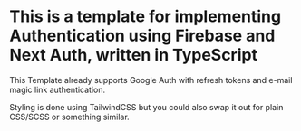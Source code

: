 # This is a template for implementing Authentication using Firebase and Next Auth, written in TypeScript

This Template already supports Google Auth with refresh tokens and e-mail magic link authentication.

Styling is done using TailwindCSS but you could also swap it out for plain CSS/SCSS or something similar.
